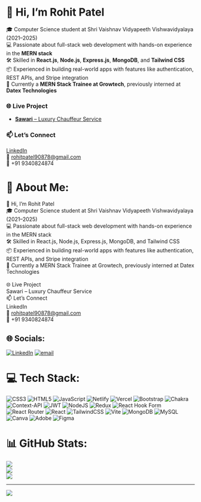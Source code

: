 # 👋 Hi, I’m Rohit Patel

🎓 Computer Science student at Shri Vaishnav Vidyapeeth Vishwavidyalaya (2021–2025)  
💻 Passionate about full-stack web development with hands-on experience in the **MERN stack**  
🛠️ Skilled in **React.js**, **Node.js**, **Express.js**, **MongoDB**, and **Tailwind CSS**  
📦 Experienced in building real-world apps with features like authentication, REST APIs, and Stripe integration  
🚀 Currently a **MERN Stack Trainee at Growtech**, previously interned at **Datex Technologies**  

### 🌐 Live Project
- [**Sawari** – Luxury Chauffeur Service](https://sawariii.netlify.app)

### 📫 Let’s Connect
[LinkedIn](https://www.linkedin.com/in/rohit-patel-me/)  
📧 rohitpatel90878@gmail.com  
📱 +91 9340824874



# 💫 About Me:
👋 Hi, I’m Rohit Patel<br>🎓 Computer Science student at Shri Vaishnav Vidyapeeth Vishwavidyalaya (2021–2025)<br>💻 Passionate about full-stack web development with hands-on experience in the MERN stack<br>🛠️ Skilled in React.js, Node.js, Express.js, MongoDB, and Tailwind CSS<br>📦 Experienced in building real-world apps with features like authentication, REST APIs, and Stripe integration<br>🚀 Currently a MERN Stack Trainee at Growtech, previously interned at Datex Technologies<br><br>🌐 Live Project<br>Sawari – Luxury Chauffeur Service<br>📫 Let’s Connect<br>LinkedIn<br>📧 rohitpatel90878@gmail.com<br>📱 +91 9340824874


## 🌐 Socials:
[![LinkedIn](https://img.shields.io/badge/LinkedIn-%230077B5.svg?logo=linkedin&logoColor=white)](https://linkedin.com/in/rohit-patel-me) [![email](https://img.shields.io/badge/Email-D14836?logo=gmail&logoColor=white)](mailto:rohitpatel90878@gmail.com) 

# 💻 Tech Stack:
![CSS3](https://img.shields.io/badge/css3-%231572B6.svg?style=for-the-badge&logo=css3&logoColor=white) ![HTML5](https://img.shields.io/badge/html5-%23E34F26.svg?style=for-the-badge&logo=html5&logoColor=white) ![JavaScript](https://img.shields.io/badge/javascript-%23323330.svg?style=for-the-badge&logo=javascript&logoColor=%23F7DF1E) ![Netlify](https://img.shields.io/badge/netlify-%23000000.svg?style=for-the-badge&logo=netlify&logoColor=#00C7B7) ![Vercel](https://img.shields.io/badge/vercel-%23000000.svg?style=for-the-badge&logo=vercel&logoColor=white) ![Bootstrap](https://img.shields.io/badge/bootstrap-%238511FA.svg?style=for-the-badge&logo=bootstrap&logoColor=white) ![Chakra](https://img.shields.io/badge/chakra-%234ED1C5.svg?style=for-the-badge&logo=chakraui&logoColor=white) ![Context-API](https://img.shields.io/badge/Context--Api-000000?style=for-the-badge&logo=react) ![JWT](https://img.shields.io/badge/JWT-black?style=for-the-badge&logo=JSON%20web%20tokens) ![NodeJS](https://img.shields.io/badge/node.js-6DA55F?style=for-the-badge&logo=node.js&logoColor=white) ![Redux](https://img.shields.io/badge/redux-%23593d88.svg?style=for-the-badge&logo=redux&logoColor=white) ![React Hook Form](https://img.shields.io/badge/React%20Hook%20Form-%23EC5990.svg?style=for-the-badge&logo=reacthookform&logoColor=white) ![React Router](https://img.shields.io/badge/React_Router-CA4245?style=for-the-badge&logo=react-router&logoColor=white) ![React](https://img.shields.io/badge/react-%2320232a.svg?style=for-the-badge&logo=react&logoColor=%2361DAFB) ![TailwindCSS](https://img.shields.io/badge/tailwindcss-%2338B2AC.svg?style=for-the-badge&logo=tailwind-css&logoColor=white) ![Vite](https://img.shields.io/badge/vite-%23646CFF.svg?style=for-the-badge&logo=vite&logoColor=white) ![MongoDB](https://img.shields.io/badge/MongoDB-%234ea94b.svg?style=for-the-badge&logo=mongodb&logoColor=white) ![MySQL](https://img.shields.io/badge/mysql-4479A1.svg?style=for-the-badge&logo=mysql&logoColor=white) ![Canva](https://img.shields.io/badge/Canva-%2300C4CC.svg?style=for-the-badge&logo=Canva&logoColor=white) ![Adobe](https://img.shields.io/badge/adobe-%23FF0000.svg?style=for-the-badge&logo=adobe&logoColor=white) ![Figma](https://img.shields.io/badge/figma-%23F24E1E.svg?style=for-the-badge&logo=figma&logoColor=white)
# 📊 GitHub Stats:
![](https://github-readme-stats.vercel.app/api?username=Rohit-0-0&theme=dark&hide_border=false&include_all_commits=false&count_private=true)<br/>
![](https://nirzak-streak-stats.vercel.app/?user=Rohit-0-0&theme=dark&hide_border=false)<br/>
![](https://github-readme-stats.vercel.app/api/top-langs/?username=Rohit-0-0&theme=dark&hide_border=false&include_all_commits=false&count_private=true&layout=compact)

---
[![](https://visitcount.itsvg.in/api?id=Rohit-0-0&icon=0&color=0)](https://visitcount.itsvg.in)

<!-- Proudly created with GPRM ( https://gprm.itsvg.in ) -->
